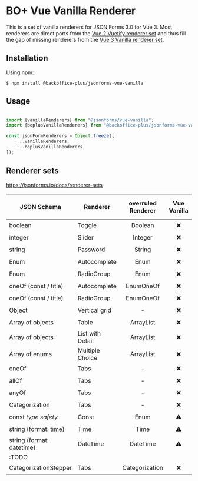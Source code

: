 # BO+ Vue Vanilla Renderer 

This is a set of vanilla renderers for JSON Forms 3.0 for Vue 3. Most renderers are direct ports from the [Vue 2 Vuetify renderer set](https://github.com/eclipsesource/jsonforms-vuetify-renderers)  and thus fill the gap of missing renderers from the [Vue 3 Vanilla renderer set](https://github.com/eclipsesource/jsonforms/tree/master/packages/vue/vue-vanilla).

## Installation
Using npm:
```shell
$ npm install @backoffice-plus/jsonforms-vue-vanilla
```

## Usage
```js

import {vanillaRenderers} from "@jsonforms/vue-vanilla";
import {boplusVanillaRenderers} from "@backoffice-plus/jsonforms-vue-vanilla";

const jsonFormRenderers = Object.freeze([
    ...vanillaRenderers,
    ...boplusVanillaRenderers,
]);

```

## Renderer sets

https://jsonforms.io/docs/renderer-sets

| JSON Schema               | Renderer         | overruled Renderer | Vue Vanilla | Vue2 Vuetify | Bo+ Vue Vanilla |
|---------------------------|------------------|:------------------:|:-----------:|:------------:|:---------------:|
| boolean                   | Toggle           |      Boolean       |      ❌      |      ✔️      |       ✔️        |
| integer                   | Slider           |      Integer       |      ❌      |      ✔️      |       ✔️        |
| string                    | Password         |       String       |      ❌      |      ✔️      |       ✔️        |
| Enum                      | Autocomplete     |        Enum        |      ❌      |      ✔️      |       ✔️        |
| Enum                      | RadioGroup       |        Enum        |      ❌      |      ✔️      |       ✔️        |
| oneOf (const / title)     | Autocomplete     |     EnumOneOf      |      ❌      |      ✔️      |       ✔️        |
| oneOf (const / title)     | RadioGroup       |     EnumOneOf      |      ❌      |      ✔️      |       ✔️        |
| Object                    | Vertical grid    |         -          |      ❌      |      ✔️      |       ✔️        |
| Array of objects          | Table            |     ArrayList      |      ❌      |      ✔️      |       ✔️        |
| Array of objects          | List with Detail |     ArrayList      |      ❌      |      ✔️      |       ✔️        |
| Array of enums            | Multiple Choice  |     ArrayList      |      ❌      |      ✔️      |       ✔️        |
| oneOf                     | Tabs             |         -          |      ❌      |      ✔️      |       ✔️        |
| allOf                     | Tabs             |         -          |      ❌      |      ✔️      |       ✔️        |
| anyOf                     | Tabs             |         -          |      ❌      |      ✔️      |       ✔️        |
| Categorization            | Tabs             |         -          |      ❌      |      ✔️      |       ✔️        |
| const _type safety_       | Const            |        Enum        |      ⚠️      |      ❌       |       ✔️        |
| string (format: time)     | Time             |       Time         |      ⚠️      |    ️ ✔️      |       ✔️        |
| string (format: datetime) | DateTime         |      DateTime      |      ⚠️      |    ️ ✔️      |       ✔️        |
| :TODO                     |                  |                    |            |              |                 |
| CategorizationStepper     | Tabs             |   Categorization   |      ❌      |      ✔️      |        ❌        |

